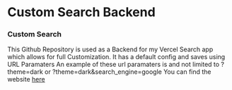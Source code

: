 # Custom Search Backend
### Custom Search
This Github Repository is used as a Backend for my Vercel Search app which allows for full Customization.
It has a default config and saves using URL Paramaters
An example of these url paramaters is and not limited to ?theme=dark or ?theme=dark&search_engine=google
You can find the website [here](https://search-pi-ochre.vercel.app/)
